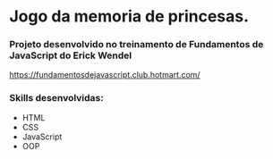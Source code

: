 # Jogo da memoria de princesas.
### Projeto desenvolvido no treinamento de Fundamentos de JavaScript do Erick Wendel
<https://fundamentosdejavascript.club.hotmart.com/>

### Skills desenvolvidas:

* HTML
* CSS
* JavaScript
* OOP
